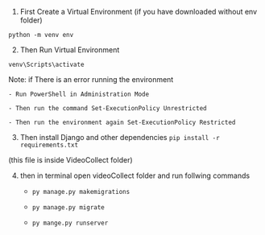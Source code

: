 1. First Create a Virtual Environment (if you have downloaded without env folder)

``
  python -m venv env 
``

2. Then Run Virtual Environment
  
  ``venv\Scripts\activate``

  Note: if There is an error running the environment 
  
    - Run PowerShell in Administration Mode
    
    - Then run the command Set-ExecutionPolicy Unrestricted
    
    - Then run the environment again Set-ExecutionPolicy Restricted

3. Then install Django and other dependencies
  ``
  pip install -r requirements.txt
``
  
  (this file is inside VideoCollect folder)

4. then in terminal open videoCollect folder and run follwing commands
   
    - ``py manage.py makemigrations``
      
    - ``py manage.py migrate``
      
    - ``py mange.py runserver``
  


